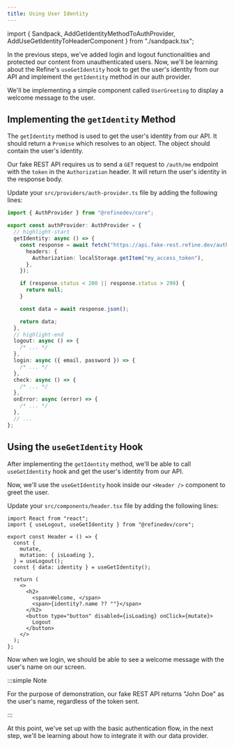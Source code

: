 ```yaml
---
title: Using User Identity
---
```


import { Sandpack, AddGetIdentityMethodToAuthProvider, AddUseGetIdentityToHeaderComponent } from "./sandpack.tsx";

<Sandpack>

In the previous steps, we've added login and logout functionalities and protected our content from unauthenticated users. Now, we'll be learning about the Refine's `useGetIdentity` hook to get the user's identity from our API and implement the `getIdentity` method in our auth provider.

We'll be implementing a simple component called `UserGreeting` to display a welcome message to the user.

## Implementing the `getIdentity` Method

The `getIdentity` method is used to get the user's identity from our API. It should return a `Promise` which resolves to an object. The object should contain the user's identity.

Our fake REST API requires us to send a `GET` request to `/auth/me` endpoint with the `token` in the `Authorization` header. It will return the user's identity in the response body.

Update your `src/providers/auth-provider.ts` file by adding the following lines:

```ts title="src/providers/auth-provider.ts"
import { AuthProvider } from "@refinedev/core";

export const authProvider: AuthProvider = {
  // highlight-start
  getIdentity: async () => {
    const response = await fetch("https://api.fake-rest.refine.dev/auth/me", {
      headers: {
        Authorization: localStorage.getItem("my_access_token"),
      },
    });

    if (response.status < 200 || response.status > 299) {
      return null;
    }

    const data = await response.json();

    return data;
  },
  // highlight-end
  logout: async () => {
    /* ... */
  },
  login: async ({ email, password }) => {
    /* ... */
  },
  check: async () => {
    /* ... */
  },
  onError: async (error) => {
    /* ... */
  },
  // ...
};
```

<AddGetIdentityMethodToAuthProvider />

## Using the `useGetIdentity` Hook

After implementing the `getIdentity` method, we'll be able to call `useGetIdentity` hook and get the user's identity from our API.

Now, we'll use the `useGetIdentity` hook inside our `<Header />` component to greet the user.

Update your `src/components/header.tsx` file by adding the following lines:

```tsx title="src/components/header.tsx"
import React from "react";
import { useLogout, useGetIdentity } from "@refinedev/core";

export const Header = () => {
  const {
    mutate,
    mutation: { isLoading },
  } = useLogout();
  const { data: identity } = useGetIdentity();

  return (
    <>
      <h2>
        <span>Welcome, </span>
        <span>{identity?.name ?? ""}</span>
      </h2>
      <button type="button" disabled={isLoading} onClick={mutate}>
        Logout
      </button>
    </>
  );
};
```

<AddUseGetIdentityToHeaderComponent />

Now when we login, we should be able to see a welcome message with the user's name on our screen.

:::simple Note

For the purpose of demonstration, our fake REST API returns "John Doe" as the user's name, regardless of the token sent.

:::

At this point, we've set up with the basic authentication flow, in the next step, we'll be learning about how to integrate it with our data provider.

</Sandpack>
